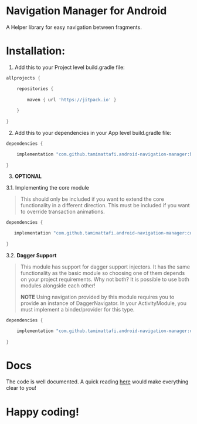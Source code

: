 # Navigation Manager for Android
A Helper library for easy navigation between fragments.

# Installation:

1. Add this to your Project level build.gradle file:

```gradle
allprojects {

    repositories {
	
        maven { url 'https://jitpack.io' }
	
    }
    
}
```
2. Add this to your dependencies in your App level build.gradle file:


```gradle
dependencies {

    implementation "com.github.tamimattafi.android-navigation-manager:basic:$latest_version"
    
}
```

3. **OPTIONAL**

3.1. Implementing the core module
   
> This should only be included if you want to extend the core functionality in a different direction.
> This must be included if you want to override transaction animations.
   
```gradle
dependencies {

   implementation "com.github.tamimattafi.android-navigation-manager:core:$latest_version"
    
}
```

3.2. **Dagger Support**
> This module has support for dagger support injectors.
> It has the same functionality as the basic module so choosing one of them depends on your project requirements.
> Why not both? It is possible to use both modules alongside each other!
>
> **NOTE**
> Using navigation provided by this module requires you to provide an instance of DaggerNavigator.
> In your ActivityModule, you must implement a binder/provider for this type.


```gradle
dependencies {

    implementation "com.github.tamimattafi.android-navigation-manager:dagger:$latest_version"
      
}
```

# Docs
The code is well documented. A quick reading [here](https://github.com/tamimattafi/android-navigation-manager/blob/master/core/src/main/java/com/tamimattafi/navigation/core/NavigationContract.kt) would make everything clear to you!


# Happy coding!
